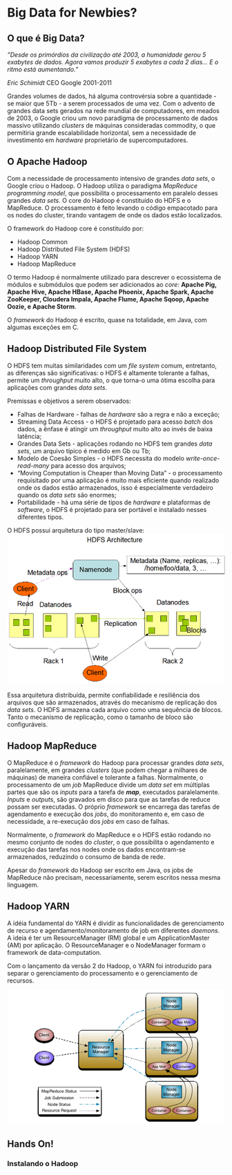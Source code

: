 # Big Data for Newbies?

## O que é Big Data?
*”Desde os primórdios da civilização até 2003, a humanidade gerou 5 exabytes de dados. Agora vamos produzir 5 exabytes a cada 2 dias... E o ritmo está aumentando.”*

*Eric Schimidt*
CEO Google 2001-2011


Grandes volumes de dados, há alguma controvérsia sobre a quantidade - se maior que 5Tb - a serem processados de uma vez.
Com o advento de grandes data sets gerados na rede mundial de computadores, em meados de 2003, o Google criou um novo paradigma de processamento de dados massivo utilizando *clusters* de máquinas consideradas commodity, o que permitiria grande escalabilidade horizontal, sem a necessidade de investimento em *hardware* proprietário de supercomputadores.

## O Apache Hadoop
Com a necessidade de processamento intensivo de grandes *data sets*, o Google criou o Hadoop. O Hadoop utiliza o paradigma *MapReduce programming model*, que possibilita o processamento em paralelo desses grandes *data sets*. O core do Hadoop é constituído do HDFS e o MapReduce. O processamento é feito levando o código empacotado para os nodes do cluster, tirando vantagem de onde os dados estão localizados.

O framework do Hadoop core é constituído por:
* Hadoop Common
* Hadoop Distributed File System (HDFS)
* Hadoop YARN
* Hadoop MapReduce

O termo Hadoop é normalmente utilizado para descrever o ecossistema de módulos e submódulos que podem ser adicionados ao *core*:  **Apache Pig, Apache Hive, Apache HBase, Apache Phoenix, Apache Spark, Apache ZooKeeper, Cloudera Impala, Apache Flume, Apache Sqoop, Apache Oozie, e Apache Storm**.

O *framework* do Hadoop é escrito, quase na totalidade, em Java, com algumas exceções em C.

## Hadoop Distributed File System
O HDFS tem muitas similaridades com um *file system* comum, entretanto, as diferenças são significativas: o HDFS é altamente tolerante a falhas, permite um *throughput* muito alto, o que torna-o uma ótima escolha para aplicações com grandes *data sets*.

Premissas e objetivos a serem observados:

* Falhas de Hardware - falhas de *hardware* são a regra e não a exceção;
* Streaming Data Access - o HDFS é projetado para acesso *batch* dos dados, a ênfase é atingir um *throughput* muito alto ao invés de baixa latência;
* Grandes Data Sets - aplicações rodando no HDFS tem grandes *data sets*, um arquivo típico é medido em Gb ou Tb;
* Modelo de Coesão Simples - o HDFS necessita do modelo *write-once-read-many* para acesso dos arquivos;
* “Moving Computation is Cheaper than Moving Data” - o processamento requisitado por uma aplicação é muito mais eficiente quando realizado onde os dados estão armazenados, isso é especialmente verdadeiro quando os *data sets* são enormes;
* Portabilidade - há uma série de tipos de *hardware* e plataformas de *software*, o HDFS é projetado para ser portável e instalado nesses diferentes tipos.

O HDFS possui arquitetura do tipo master/slave:
![HDFS](images/hdfsarchitecture.png)

Essa arquitetura distribuída, permite confiabilidade e resiliência dos arquivos que são armazenados, através do mecanismo de replicação dos *data sets*. O HDFS armazena cada arquivo como uma sequência de blocos. Tanto o mecanismo de replicação, como o tamanho de bloco são configuráveis.

## Hadoop MapReduce
O MapReduce é o *framework* do Hadoop para processar grandes *data sets*, paralelamente, em grandes *clusters* (que podem chegar a milhares de máquinas) de maneira confiável e tolerante a falhas. Normalmente, o processamento de um *job* MapReduce divide um *data set* em múltiplas partes que são os *inputs* para a tarefa de ***map***, executados paralelamente. *Inputs* e *outputs*, são gravados em disco para que as tarefas de reduce possam ser executadas.
O próprio *framework* se encarrega das tarefas de agendamento e execução dos *jobs*, do monitoramento e, em caso de necessidade, a re-execução dos *jobs* em caso de falhas.

Normalmente, o *framework* do MapReduce e o HDFS estão rodando no mesmo conjunto de nodes do *cluster*, o que possibilita o agendamento e execução das tarefas nos nodes onde os dados encontram-se armazenados, reduzindo o consumo de banda de rede.

Apesar do *framework* do Hadoop ser escrito em Java, os jobs de MapReduce não precisam, necessariamente, serem escritos nessa mesma linguagem.

## Hadoop YARN
A idéia fundamental do YARN é dividir as funcionalidades de gerenciamento de recurso e agendamento/monitoramento de job em diferentes *daemons*. A ideia é ter um ResourceManager (RM) global e um ApplicationMaster (AM) por aplicação. O ResourceManager e o NodeManager formam o framework de data-computation.

Com o lançamento da versão 2 do Hadoop, o YARN foi introduzido para separar o gerenciamento do processamento e o gerenciamento de recursos.

![YARN](images/yarn_architecture.gif)

## Hands On!
### Instalando o Hadoop
